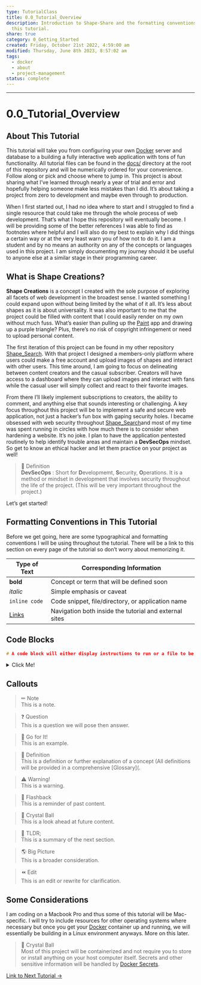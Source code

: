 ```yaml
---  
type: TutorialClass  
title: 0.0_Tutorial_Overview  
description: Introduction to Shape-Share and the formatting conventions used in  
  this tutorial.  
share: true  
category: 0_Getting_Started  
created: Friday, October 21st 2022, 4:59:00 am  
modified: Thursday, June 8th 2023, 8:57:02 am  
tags:  
  - docker  
  - about  
  - project-management  
status: complete  
---  
```

  
  
---  
  
# 0.0_Tutorial_Overview  
  
## About This Tutorial  
  
This tutorial will take you from configuring your own [Docker](https://www.docker.com) server and database to a building a fully interactive web application with tons of fun functionality. All tutorial files can be found in the [docs/](/docs/) directory at the root of this repository and will be numerically ordered for your convenience. Follow along or pick and choose where to jump in. This project is about sharing what I’ve learned through nearly a year of trial and error and hopefully helping someone make less mistakes than I did. It’s about taking a project from zero to development and maybe even through to production.  
  
When I first started out, I had no idea where to start and I struggled to find a single resource that could take me through the whole process of web development. That’s what I hope this repository will eventually become. I will be providing some of the better references I was able to find as footnotes where helpful and I will also do my best to explain why I did things a certain way or at the very least warn you of how not to do it. I am a student and by no means an authority on any of the concepts or languages used in this project. I am simply documenting my journey should it be useful to anyone else at a similar stage in their programming career.  
  
## What is Shape Creations?  
  
**Shape Creations** is a concept I created with the sole purpose of exploring all facets of web development in the broadest sense. I wanted something I could expand upon without being limited by the what of it all. It’s less about shapes as it is about universality. It was also important to me that the project could be filled with content that I could easily render on my own without much fuss. What’s easier than pulling up the [Paint](https://jspaint.app/#local:7aebb2e52e46f8) app and drawing up a purple triangle? Plus, there’s no risk of copyright infringement or need to upload personal content.  
  
The first iteration of this project can be found in my other repository [Shape_Search](https://github.com/Nyki-Anderson/shape_search). With that project I designed a members-only platform where users could make a free account and upload images of shapes and interact with other users. This time around, I am going to focus on delineating between content creators and the casual subscriber. Creators will have access to a dashboard where they can upload images and interact with fans while the casual user will simply collect and react to their favorite images.  
  
From there I’ll likely implement subscriptions to creators, the ability to comment, and anything else that sounds interesting or challenging. A key focus throughout this project will be to implement a safe and secure web application, not just a hacker’s fun box with gaping security holes. I became obsessed with web security throughout [Shape_Search](https://github.com/Nyki-Anderson/shape_search)and most of my time was spent running in circles with how much there is to consider when hardening a website. It’s no joke. I plan to have the application pentested routinely to help identify trouble areas and maintain a **DevSecOps** mindset. So get to know an ethical hacker and let them practice on your project as well!  
  
> 🍎 Definition    
> **DevSecOps** : Short for **D**evelopmemt, **S**ecurity, **O**perations. It is a method or mindset in development that involves security throughout the life of the project. (This will be very important throughout the project.)  
  
Let’s get started!  
  
## Formatting Conventions in This Tutorial  
  
Before we get going, here are some typographical and formatting conventions I will be using throughout the tutorial. There will be a link to this section on every page of the tutorial so don’t worry about memorizing it.  
  
| Type of Text  | Corresponding Information                         |  
| ------------- | ------------------------------------------------- |  
| **bold**      | Concept or term that will be defined soon               |  
| *italic*      | Simple emphasis or caveat |  
| `inline code` | Code snippet, file/directory, or application name                                     |  
| [Links](Links.md#)     | Navigation both inside the tutorial and external sites                                                  |  
  
## Code Blocks  
  
```C++  
# A code block will either display instructions to run or a file to be copied.  
```  
  
<details>  
	<summary>Click Me!</summary>  
  
```C++   
# This is output to a code block   
```  
  
</details>  
  
## Callouts  
  
> ✏ Note    
> This is a note.  
  
> ❓ Question    
> This is a question we will pose then answer.  
  
> 🏁 Go for It!    
> This is an example.  
  
> 🍎 Definition    
> This is a definition or further explanation of a concept (All definitions will be provided in a comprehensive [Glossary](.  
  
>  ⚠ Warning!    
> This is a warning.  
  
> 🔦 Flashback    
> This is a reminder of past content.  
  
> 🔮 Crystal Ball    
> This is a look ahead at future content.  
  
> 📖 TLDR;    
> This is a summary of the next section.  
  
> 🌎 Big Picture    
> This is a broader consideration.  
  
> ⏪ Edit    
> This is an edit or rewrite for clarification.  
  
## Some Considerations  
  
I am coding on a Macbook Pro and thus some of this tutorial will be Mac-specific. I will try to include resources for other operating systems where necessary but once you get your [Docker](https://docker.com) container up and running, we will essentially be building in a Linux environment anyways. More on this later.  
  
> 🔮 Crystal Ball    
> Most of this project will be containerized and not require you to store or install anything on your host computer itself. Secrets and other sensitive information will be handled by [Docker Secrets](https://docs.docker.com/engine/swarm/secrets/).  
  
[ Link to Next Tutorial →](./0.1_Note_Taking_with_Obsidian.md#)  

